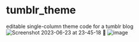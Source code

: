 # tumblr_theme
editable single-column theme code for a tumblr blog
![Screenshot 2023-06-23 at 23-45-18 🥂](https://github.com/maita-k/tumblr_theme/assets/61556469/a3fd19df-9e67-4b2f-819f-04a273d67305)
![image](https://github.com/maita-k/tumblr_theme/assets/61556469/68fd87fe-3567-4f48-8dce-4284686b89fc)
